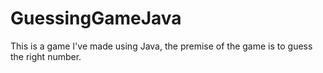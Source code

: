 # GuessingGameJava
This is a game I've made using Java, the premise of the game is to guess the right number.

